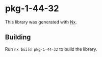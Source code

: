 # pkg-1-44-32

This library was generated with [Nx](https://nx.dev).

## Building

Run `nx build pkg-1-44-32` to build the library.

